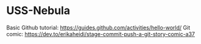 # USS-Nebula

Basic Github tutorial: https://guides.github.com/activities/hello-world/
Git comic: https://dev.to/erikaheidi/stage-commit-push-a-git-story-comic-a37
